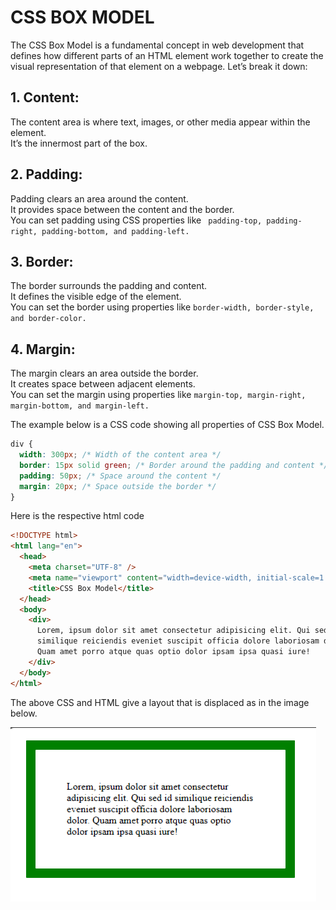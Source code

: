 # CSS BOX MODEL

The CSS Box Model is a fundamental concept in web development that defines how different parts of an HTML element work together to create the visual representation of that element on a webpage. Let’s break it down:

## 1. Content:

The content area is where text, images, or other media appear within the element. <br>
It’s the innermost part of the box.

## 2. Padding:

Padding clears an area around the content. <br>
It provides space between the content and the border. <br>
You can set padding using CSS properties like ` padding-top, padding-right, padding-bottom, and padding-left.`

## 3. Border:

The border surrounds the padding and content. <br>
It defines the visible edge of the element. <br>
You can set the border using properties like `border-width, border-style, and border-color.`

## 4. Margin:

The margin clears an area outside the border. <br>
It creates space between adjacent elements. <br>
You can set the margin using properties like `margin-top, margin-right, margin-bottom, and margin-left.`

The example below is a CSS code showing all properties of CSS Box Model.

```css
div {
  width: 300px; /* Width of the content area */
  border: 15px solid green; /* Border around the padding and content */
  padding: 50px; /* Space around the content */
  margin: 20px; /* Space outside the border */
}
```

Here is the respective html code

```html
<!DOCTYPE html>
<html lang="en">
  <head>
    <meta charset="UTF-8" />
    <meta name="viewport" content="width=device-width, initial-scale=1.0" />
    <title>CSS Box Model</title>
  </head>
  <body>
    <div>
      Lorem, ipsum dolor sit amet consectetur adipisicing elit. Qui sed id
      similique reiciendis eveniet suscipit officia dolore laboriosam dolor.
      Quam amet porro atque quas optio dolor ipsam ipsa quasi iure!
    </div>
  </body>
</html>
```

The above CSS and HTML give a layout that is displaced as in the image below.

![An images showing all the CSS Box models, that is, content, margin, border and margin](./assets/Box%20Model%20CSS.png)
